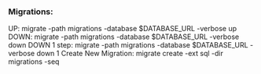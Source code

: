 ### Migrations:
UP: migrate -path migrations -database $DATABASE_URL -verbose up
DOWN: migrate -path migrations -database $DATABASE_URL -verbose down
DOWN 1 step: migrate -path migrations -database $DATABASE_URL -verbose down 1
Create New Migration: migrate create -ext sql -dir migrations -seq <give some name>

